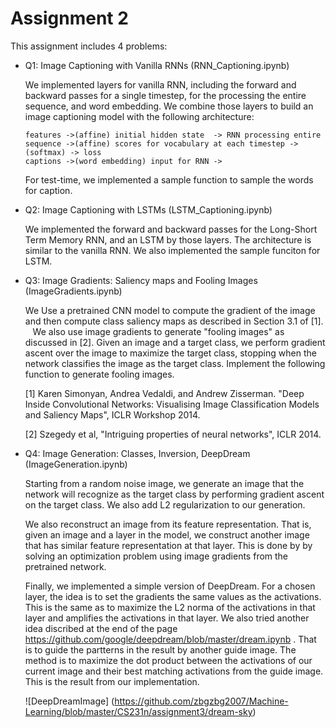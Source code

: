 # Assignment 2

This assignment includes 4 problems:

- Q1: Image Captioning with Vanilla RNNs (RNN_Captioning.ipynb)

  We implemented layers for vanilla RNN, including the forward and backward passes for a single timestep, for the processing the 
  entire sequence, and word embedding. We combine those layers to build an image captioning model with the following architecture:
  ```
  features ->(affine) initial hidden state  -> RNN processing entire sequence ->(affine) scores for vocabulary at each timestep ->(softmax) -> loss 
  captions ->(word embedding) input for RNN ->
  ```
  For test-time, we implemented a sample function to sample the words for caption.
  
- Q2: Image Captioning with LSTMs (LSTM_Captioning.ipynb)

  We implemented the forward and backward passes for the Long-Short Term Memory RNN, and an LSTM by those layers. The architecture
  is similar to the vanilla RNN. We also implemented the sample funciton for LSTM.

- Q3: Image Gradients: Saliency maps and Fooling Images (ImageGradients.ipynb)

  We Use a pretrained CNN model to compute the gradient of the image and then compute class saliency maps as described in
  Section 3.1 of [1].
  
  We also use image gradients to generate "fooling images" as discussed in [2]. Given an image and a target class, 
  we perform gradient ascent over the image to maximize the target class, stopping when the network classifies 
  the image as the target class. Implement the following function to generate fooling images.
  
  [1] Karen Simonyan, Andrea Vedaldi, and Andrew Zisserman. "Deep Inside Convolutional Networks: Visualising Image
  Classification Models and Saliency Maps", ICLR Workshop 2014.
  
  [2] Szegedy et al, "Intriguing properties of neural networks", ICLR 2014.
  
- Q4: Image Generation: Classes, Inversion, DeepDream (ImageGeneration.ipynb)

  Starting from a random noise image, we generate an image that the network will recognize as the target class by 
  performing gradient ascent on the target class. We also add L2 regularization to our generation. 
  
  We also reconstruct an image from its feature representation. That is, given an image and a layer in the model, we construct 
  another image that has similar feature representation at that layer. This is done by by solving an optimization problem 
  using image gradients from the pretrained network. 

  Finally, we implemented a simple version of DeepDream. For a chosen layer, the idea is to set the gradients the same values
  as the activations. This is the same as to maximize the L2 norma of the activations in that layer and amplifies the
  activations in that layer. 
  We also tried another idea discribed at the end of the page https://github.com/google/deepdream/blob/master/dream.ipynb .
  That is to guide the partterns in the result by another guide image. The method is to maximize the dot product between the 
  activations of our current image and their best matching activations from the guide image. This is the result from our 
  implementation.
  
  ![DeepDreamImage]
  (https://github.com/zbgzbg2007/Machine-Learning/blob/master/CS231n/assignment3/dream-sky)
